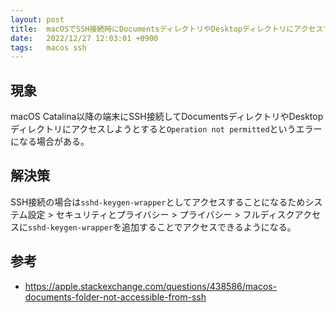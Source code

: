 ```yaml
---
layout: post
title:  macOSでSSH接続時にDocumentsディレクトリやDesktopディレクトリにアクセスする
date:   2022/12/27 12:03:01 +0900
tags:   macos ssh
---
```


## 現象

macOS Catalina以降の端末にSSH接続してDocumentsディレクトリやDesktopディレクトリにアクセスしようとすると`Operation not permitted`というエラーになる場合がある。

## 解決策

SSH接続の場合は`sshd-keygen-wrapper`としてアクセスすることになるためシステム設定 > セキュリティとプライバシー > プライバシー > フルディスクアクセスに`sshd-keygen-wrapper`を追加することでアクセスできるようになる。

## 参考

-   <https://apple.stackexchange.com/questions/438586/macos-documents-folder-not-accessible-from-ssh>
